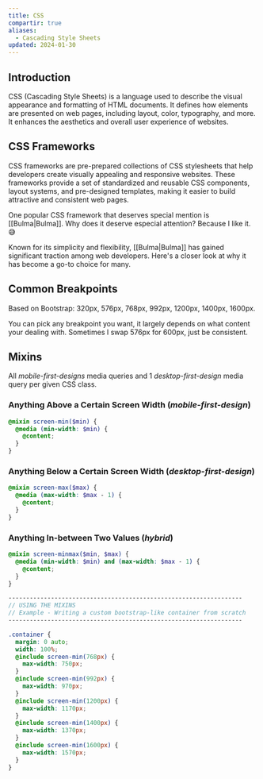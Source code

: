 ```yaml
---
title: CSS
compartir: true
aliases:
  - Cascading Style Sheets
updated: 2024-01-30
---
```


## Introduction

CSS (Cascading Style Sheets) is a language used to describe the visual appearance and formatting of HTML documents. It defines how elements are presented on web pages, including layout, color, typography, and more. It enhances the aesthetics and overall user experience of websites.

## CSS Frameworks

CSS frameworks are pre-prepared collections of CSS stylesheets that help developers create visually appealing and responsive websites. These frameworks provide a set of standardized and reusable CSS components, layout systems, and pre-designed templates, making it easier to build attractive and consistent web pages.

One popular CSS framework that deserves special mention is [[Bulma|Bulma]]. Why does it deserve especial attention? Because I like it. 😅

Known for its simplicity and flexibility, [[Bulma|Bulma]] has gained significant traction among web developers. Here's a closer look at why it has become a go-to choice for many.

## Common Breakpoints

Based on Bootstrap: 320px, 576px, 768px, 992px, 1200px, 1400px, 1600px.

You can pick any breakpoint you want, it largely depends on what content your dealing with. Sometimes I swap 576px for 600px, just be consistent.

## Mixins

All _mobile-first-designs_ media queries and 1 _desktop-first-design_ media query per given CSS class.

### Anything Above a Certain Screen Width (_mobile-first-design_)

```scss
@mixin screen-min($min) {
  @media (min-width: $min) {
    @content;
  }
}
```

### Anything Below a Certain Screen Width (_desktop-first-design_)

```scss
@mixin screen-max($max) {
  @media (max-width: $max - 1) {
    @content;
  }
}
```

### Anything In-between Two Values (_hybrid_)

```scss
@mixin screen-minmax($min, $max) {
  @media (min-width: $min) and (max-width: $max - 1) {
    @content;
  }
}
```

```scss
------------------------------------------------------------------
// USING THE MIXINS
// Example - Writing a custom bootstrap-like container from scratch
------------------------------------------------------------------

.container {
  margin: 0 auto;
  width: 100%;
  @include screen-min(768px) {
    max-width: 750px;
  }
  @include screen-min(992px) {
    max-width: 970px;
  }
  @include screen-min(1200px) {
    max-width: 1170px;
  }
  @include screen-min(1400px) {
    max-width: 1370px;
  }
  @include screen-min(1600px) {
    max-width: 1570px;
  }
}
```
